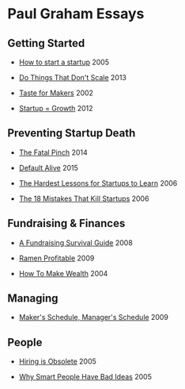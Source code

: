 # Paul Graham Essays

## Getting Started

* [How to start a startup](start.md) 2005

* [Do Things That Don't Scale](ds.md) 2013

* [Taste for Makers](taste.md) 2002

* [Startup = Growth](growth.md) 2012

## Preventing Startup Death

* [The Fatal Pinch](pinch.md) 2014

* [Default Alive](aord.md) 2015

* [The Hardest Lessons for Startups to Learn](startuplessons.md) 2006

* [The 18 Mistakes That Kill Startups](startupmistakes.md) 2006

## Fundraising & Finances

* [A Fundraising Survival Guide](fundraising.md) 2008

* [Ramen Profitable](ramenprofitable.md) 2009

* [How To Make Wealth](wealth.md) 2004

## Managing

* [Maker's Schedule, Manager's Schedule](makers-schedule.md) 2009

## People

* [Hiring is Obsolete](hiring.md) 2005

* [Why Smart People Have Bad Ideas](bronze.md) 2005
